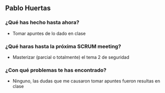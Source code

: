 ## Pablo Huertas
### ¿Qué has hecho hasta ahora?
- Tomar apuntes de lo dado en clase
### ¿Qué haras hasta la próxima SCRUM meeting?
- Masterizar (parcial o totalmente) el tema 2 de seguridad
### ¿Con qué problemas te has encontrado?
- Ninguno, las dudas que me causaron tomar apuntes fueron resultas en clase 
<br><br>